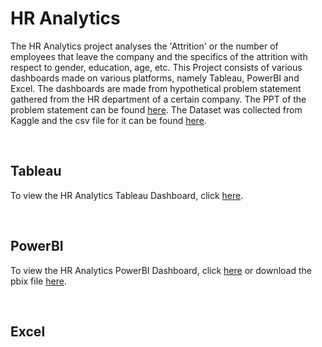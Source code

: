 <h1>HR Analytics</h1>
<p>The HR Analytics project analyses the 'Attrition' or the number of employees that leave the company and the specifics of the attrition with respect to gender, education, age, etc. This Project consists of various dashboards made on various platforms, namely Tableau, PowerBI and Excel. The dashboards are made from hypothetical problem statement gathered from the HR department of a certain company. The PPT of the problem statement can be found <a href='./Problem_Statement.pdf'>here</a>. The Dataset was collected from Kaggle and the csv file for it can be found <a href='./HR-Employee-Attrition_Dataset.csv'>here</a>.</p></br>
<h2>Tableau</h2>
<p>To view the HR Analytics Tableau Dashboard, click <a href='https://public.tableau.com/views/HRAnalytics_16882341820020/HRAnalyticsDashboard?:language=en-US&publish=yes&:display_count=n&:origin=viz_share_link'>here</a>.</p><br>
<img>
<h2>PowerBI</h2>
<p>To view the HR Analytics PowerBI Dashboard, click <a href='./HR_Analytics.pdf'>here</a> or download the pbix file <a href='./HR_Analytics.pbix'>here</a>.</p><br>
<img>
<h2>Excel</h2>
<p></p><br>
<img>
